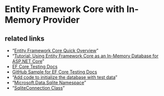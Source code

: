 # Entity Framework Core with In-Memory Provider

## related links

* “[Entity Framework Core Quick Overview](https://docs.microsoft.com/en-us/ef/core/)”
* “[Tutorial: Using Entity Framework Core as an In-Memory Database for ASP.NET Core](https://stormpath.com/blog/tutorial-entity-framework-core-in-memory-database-asp-net-core)”
* [EF Core Testing Docs](https://docs.microsoft.com/en-us/ef/core/miscellaneous/testing/)
* [GitHub Sample for EF Core Testing Docs](https://github.com/aspnet/EntityFramework.Docs/tree/master/samples/core/Miscellaneous/Testing)
* “[Add code to initialize the database with test data](https://docs.microsoft.com/en-us/aspnet/core/data/ef-mvc/intro#add-code-to-initialize-the-database-with-test-data)”
* “[Microsoft.Data.Sqlite Namespace](https://docs.microsoft.com/en-us/dotnet/api/microsoft.data.sqlite?view=msdata-sqlite-1.1.0)”
* “[SqliteConnection Class](https://docs.microsoft.com/en-us/dotnet/api/microsoft.data.sqlite.sqliteconnection?view=msdata-sqlite-1.1.0)”